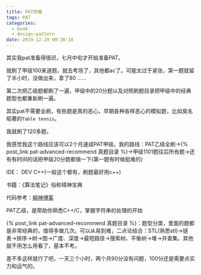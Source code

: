 ```yaml
---
title: PAT攻略
tags: PAT
categories:
  - book
  - design-pattern
date: 2019-12-29 00:30:18
---
```



其实我pat准备得很迟，七月中旬才开始准备PAT。

就刷了甲级100来道题，就去考场了，其他都ac了。可能太过于紧张，第一题就留了半小时，没做出来，拿了80 ...... 

第二次把乙级题都刷了一遍，甲级中的20分题以及对照刷题目录把甲级中的经典题型也都重新刷一遍。

其实pat不需要全刷，有些题是真的恶心，早期各种各样恶心的模拟题，比如臭名昭著的`Table tennis`。

我就刷了120多题。
<!-- more -->
我感觉我这个路线应该可以2个月速成PAT甲级。我的路线：PAT乙级全刷->{% post_link pat-advanced-recommend 真题目录 %}->甲级1101题往后所有题->还有有时间的话把甲级20分题都做一下(第一题有时候挺难的)

IDE： DEV C++(一般这个都有，刷题最好用c++)

书籍：《算法笔记》俗称晴神宝典

代码参考：[柳神博客](https://www.liuchuo.net/)


PAT乙级，是帮助你熟悉C++/C，掌握字符串的处理的开始



{% post_link pat-advanced-recommend 真题目录 %}：题型分类，里面的题都是非常经典的，值得多做几次。可以从易到难，二点论结合：STL(熟悉stl)->链表->排序->树->图->广度、深度->最短路径->搜索树、平衡树->堆->并查集。其他就不用怎么用看了，基本不考。


差不多这样就行了吧，一天三个小时，两个月90分没有问题，100分还是需要点实力和运气的。

